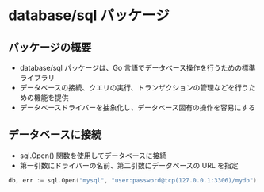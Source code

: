 # database/sql パッケージ

## パッケージの概要

- database/sql パッケージは、Go 言語でデータベース操作を行うための標準ライブラリ
- データベースの接続、クエリの実行、トランザクションの管理などを行うための機能を提供
- データベースドライバーを抽象化し、データベース固有の操作を容易にする

## データベースに接続

- sql.Open() 関数を使用してデータベースに接続
- 第一引数にドライバーの名前、第二引数にデータベースの URL を指定

```go
db, err := sql.Open("mysql", "user:password@tcp(127.0.0.1:3306)/mydb")
```
